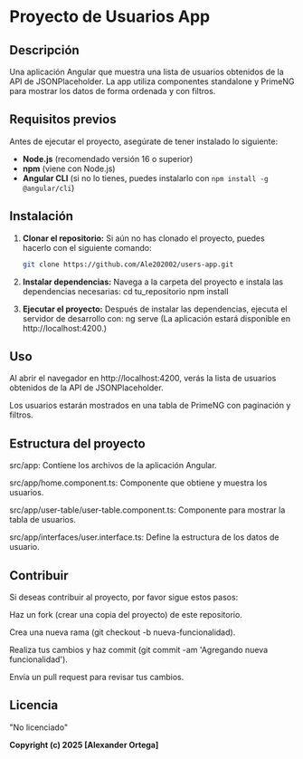# Proyecto de Usuarios App

## Descripción
Una aplicación Angular que muestra una lista de usuarios obtenidos de la API de JSONPlaceholder. La app utiliza componentes standalone y PrimeNG para mostrar los datos de forma ordenada y con filtros.

## Requisitos previos
Antes de ejecutar el proyecto, asegúrate de tener instalado lo siguiente:
- **Node.js** (recomendado versión 16 o superior)
- **npm** (viene con Node.js)
- **Angular CLI** (si no lo tienes, puedes instalarlo con `npm install -g @angular/cli`)

## Instalación

1. **Clonar el repositorio:**
   Si aún no has clonado el proyecto, puedes hacerlo con el siguiente comando:
   ```bash
   git clone https://github.com/Ale202002/users-app.git

2. **Instalar dependencias:**
   Navega a la carpeta del proyecto e instala las dependencias necesarias:
   cd tu_repositorio
   npm install

3. **Ejecutar el proyecto:**
   Después de instalar las dependencias, ejecuta el servidor de desarrollo con:
   ng serve
   (La aplicación estará disponible en http://localhost:4200.)

## Uso
Al abrir el navegador en http://localhost:4200, verás la lista de usuarios obtenidos de la API de JSONPlaceholder.

Los usuarios estarán mostrados en una tabla de PrimeNG con paginación y filtros.

## Estructura del proyecto

src/app: Contiene los archivos de la aplicación Angular.

src/app/home.component.ts: Componente que obtiene y muestra los usuarios.

src/app/user-table/user-table.component.ts: Componente para mostrar la tabla de usuarios.

src/app/interfaces/user.interface.ts: Define la estructura de los datos de usuario.

## Contribuir

Si deseas contribuir al proyecto, por favor sigue estos pasos:

Haz un fork (crear una copia del proyecto) de este repositorio.

Crea una nueva rama (git checkout -b nueva-funcionalidad).

Realiza tus cambios y haz commit (git commit -am 'Agregando nueva funcionalidad').

Envía un pull request para revisar tus cambios. 

## Licencia

"No licenciado" 

**Copyright (c) 2025 [Alexander Ortega]**


